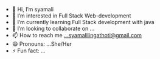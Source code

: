 - 👋 Hi, I’m syamali
- 👀 I’m interested in Full Stack Web-development
- 🌱 I’m currently learning Full Stack development with java
- 💞️ I’m looking to collaborate on ...
- 📫 How to reach me ...syamalilingathoti@gmail.com
- 😄 Pronouns: ...She/Her
- ⚡ Fun fact: ...

<!---
syamali520/syamali520 is a ✨ special ✨ repository because its `README.md` (this file) appears on your GitHub profile.
You can click the Preview link to take a look at your changes.
--->
